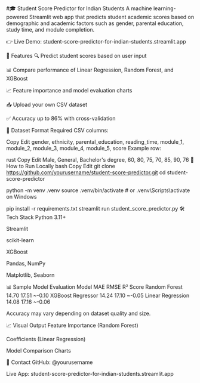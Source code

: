 #🎓 Student Score Predictor for Indian Students
A machine learning-powered Streamlit web app that predicts student academic scores based on demographic and academic factors such as gender, parental education, study time, and module completion.

👉 Live Demo: student-score-predictor-for-indian-students.streamlit.app

📌 Features
🔍 Predict student scores based on user input

📊 Compare performance of Linear Regression, Random Forest, and XGBoost

📈 Feature importance and model evaluation charts

📥 Upload your own CSV dataset

✅ Accuracy up to 86% with cross-validation

📁 Dataset Format
Required CSV columns:

Copy
Edit
gender, ethnicity, parental_education, reading_time,
module_1, module_2, module_3, module_4, module_5, score
Example row:

rust
Copy
Edit
Male, General, Bachelor's degree, 60, 80, 75, 70, 85, 90, 76
🚀 How to Run Locally
bash
Copy
Edit
git clone https://github.com/yourusername/student-score-predictor.git
cd student-score-predictor

python -m venv .venv
source .venv/bin/activate   # or .venv\Scripts\activate on Windows

pip install -r requirements.txt
streamlit run student_score_predictor.py
🛠 Tech Stack
Python 3.11+

Streamlit

scikit-learn

XGBoost

Pandas, NumPy

Matplotlib, Seaborn

📊 Sample Model Evaluation
Model	MAE	RMSE	R² Score
Random Forest	14.70	17.51	~-0.10
XGBoost Regressor	14.24	17.10	~-0.05
Linear Regression	14.08	17.16	~-0.06

Accuracy may vary depending on dataset quality and size.

📈 Visual Output
Feature Importance (Random Forest)

Coefficients (Linear Regression)

Model Comparison Charts

📮 Contact
GitHub: @yourusername

Live App: student-score-predictor-for-indian-students.streamlit.app
